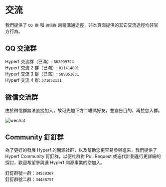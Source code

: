 # 交流

我們提供了 `QQ 群` 和 `微信群` 兩種溝通途徑，非本頁面提供的其它交流途徑均非官方行為。

## QQ 交流群

Hyperf 交流群（已滿）: `862099724`   
Hyperf 交流 2 群（已滿）: `811414891`   
Hyperf 交流 3 群（已滿）: `589051831`   
Hyperf 交流 4 群: `571053131`

## 微信交流群

由於微信群無法直接加入，故可先加下方二維碼好友，並宣告目的，再拉您入群。

![wechat](https://foruda.gitee.com/images/1697082615411352318/859339ce_775029.jpeg ':size=375')

## Community 釘釘群

為了更好的發展 Hyperf 的開源社群，以及幫助您更容易參與進來，我們提供了 Hyperf Community 釘釘群，以便社群對 Pull Request 或迭代計劃進行更詳細的探討，歡迎希望參與進 Hyperf 開源事業的您加入。

釘釘群號一群：`34538367`   
釘釘群號二群：`34488757`
